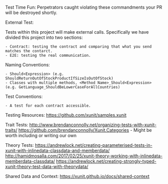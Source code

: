 ﻿Test Time Fun: Perpetrators caught violating these commandments your PR will be destroyed shortly.

External Test:

Tests within this project will make external calls. Specifically we have divided this project into
two sections:

	- Contract: testing the contract and comparing that what you send matches the contarct.
	- E2E: testing the real communication.

Naming Conventions:

	- Should<Expression> (e.g. ShouldReturnOutOfStockProductIfSizeIsOutOfStock)
	- Classes with multiple methods, <Method Name>_Should<Expression> (e.g. GetLanguage_ShouldBeLowerCaseForAllCountries)

Test Conventions:

	- A test for each contract accessible.

Testing Resources:
https://github.com/xunit/samples.xunit

Trait Tests:
http://www.brendanconnolly.net/organizing-tests-with-xunit-traits/
https://github.com/brendanconnolly/Xunit.Categories - Might be worth including or writing our own

Theory Tests:
https://andrewlock.net/creating-parameterised-tests-in-xunit-with-inlinedata-classdata-and-memberdata/
http://hamidmosalla.com/2017/02/25/xunit-theory-working-with-inlinedata-memberdata-classdata/
https://andrewlock.net/creating-strongly-typed-xunit-theory-test-data-with-theorydata/

Shared Data and Context:
https://xunit.github.io/docs/shared-context